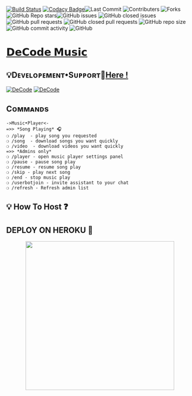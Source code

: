 [![Build Status](https://travis-ci.com/sahyam2019/oub-remix.svg?branch=sql-extended)](https://travis-ci.com/sahyam2019/oub-remix) 
[![Codacy Badge](https://app.codacy.com/project/badge/Grade/38fee611df7c4312be63a15cad64a50a)](https://www.codacy.com/manual/TeamDeeCode/DeCoDeMusic?utm_source=github.com&amp;utm_medium=referral&amp;utm_content=TeamDeeCode/DeCoDeMusic&amp;utm_campaign=Badge_Grade)![Last Commit](https://img.shields.io/github/last-commit/TeamDeeCode/DeCoDeMusic)
![Contributers](https://img.shields.io/github/contributors/sahyam2019/oub-remix) ![Forks](https://img.shields.io/github/forks/TeamDeeCode/DeCoDeMusic)     
![GitHub Repo stars](https://img.shields.io/github/stars/TeamDeeCode/DeCoDeMusic?color=blue&style=flat)![GitHub issues](https://img.shields.io/github/issues/TeamDeeCode/DeCoDeMusic)
![GitHub closed issues](https://img.shields.io/github/issues-closed/TeamDeeCode/DeCoDeMusic)![GitHub pull requests](https://img.shields.io/github/issues-pr/TeamDeeCode/DeCoDeMusic)
![GitHub closed pull requests](https://img.shields.io/github/issues-pr-closed/TeamDeeCode/DeCoDeMusic)
![GitHub repo size](https://img.shields.io/github/repo-size/TeamDeeCode/DeCoDeMusic?color=red)![GitHub commit activity](https://img.shields.io/github/commit-activity/m/TeamDeeCode/DeCoDeMusic)
![GitHub](https://img.shields.io/github/license/TeamDeeCode/DeCoDeMusic) 
# [𝗗𝗲𝗖𝗼𝗱𝗲 𝗠𝘂𝘀𝗶𝗰](https://t.me/DeCodeMusicBot) 

## 💡Dᴇᴠᴇʟᴏᴩᴇᴍᴇɴᴛ•Sᴜᴩᴩᴏʀᴛ👥[Here !](https://t.me/DeCodeSupport)

[![DeCode](https://img.shields.io/badge/DeCode%20-Support%20-blue)](https://t.me/DeCodeSupport)
[![DeCode](https://img.shields.io/badge/DeCode%20-Updates%20-blue)](https://t.me/DeeCodeBots)


## Cᴏᴍᴍᴀɴᴅs
```
->Music•Player<-
=>> *Song Playing* 🎧 
❍ /play  - play song you requested
❍ /song  - download songs you want quickly
❍ /video  - download videos you want quickly
=>> *Admins only*
❍ /player - open music player settings panel
❍ /pause - pause song play
❍ /resume - resume song play
❍ /skip - play next song
❍ /end - stop music play
❍ /userbotjoin - invite assistant to your chat
❍ /refresh - Refresh admin list

```


## 💡 How To Host ❓️

## DEPLOY ON HEROKU 🚀

<p align="center"><a href="https://heroku.com/deploy?template=https://github.com/TAMA1899/vees"><img src="https://img.shields.io/badge/DECODE-HEROKU-blue?style=plastic&logo=heroku&logoColor=yellow"width="400"heigh="8000" /></a></p>

